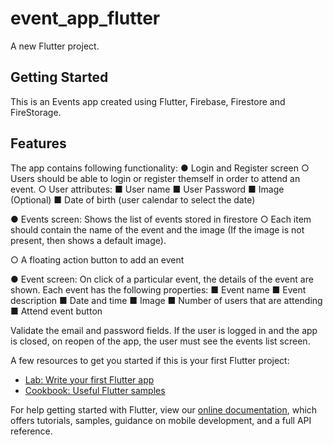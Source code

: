 # event_app_flutter

A new Flutter project.

## Getting Started

This is an Events app created using Flutter, Firebase, Firestore and FireStorage.

## Features
The app contains following functionality:
● Login and Register screen
○ Users should be able to login or register themself in order to attend an event.
○ User attributes:
■ User name
■ User Password
■ Image (Optional)
■ Date of birth (user calendar to select the date)

● Events screen: Shows the list of events stored in firestore
○ Each item should contain the name of the event and the image (If the image is
not present, then shows a default image).

○ A floating action button to add an event

● Event screen: On click of a particular event, the details of the event are shown.
Each event has the following properties:
■ Event name
■ Event description
■ Date and time
■ Image
■ Number of users that are attending
■ Attend event button

Validate the email and password fields.
If the user is logged in and the app is closed, on reopen of the app, the user must see the
events list screen. 

A few resources to get you started if this is your first Flutter project:

- [Lab: Write your first Flutter app](https://flutter.dev/docs/get-started/codelab)
- [Cookbook: Useful Flutter samples](https://flutter.dev/docs/cookbook)

For help getting started with Flutter, view our
[online documentation](https://flutter.dev/docs), which offers tutorials,
samples, guidance on mobile development, and a full API reference.
